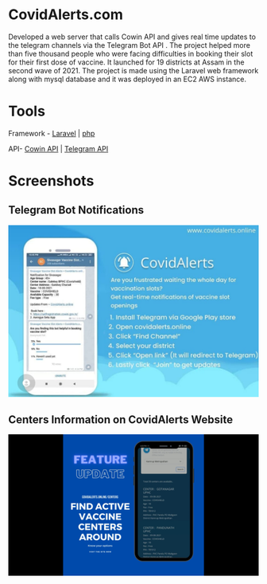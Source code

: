 # CovidAlerts.com

Developed a web server that calls Cowin API and gives real time updates to the telegram channels via the Telegram Bot API . The project helped more than five thousand people who were facing difficulties in booking their slot for their first dose of vaccine. It launched for 19 districts at Assam in the second wave of 2021. The project is made using the Laravel web framework along with mysql database and it was deployed in an EC2 AWS instance.

# Tools

Framework - [Laravel](https://www.laravel.com) | [php](www.php.net)

API- [Cowin API](https://apisetu.gov.in/api/cowin/cowin-public-v2) | [Telegram API](https://core.telegram.org/bots)
 
# Screenshots
 

## Telegram Bot Notifications

![Telegram Bot Notifications](https://raw.githubusercontent.com/dhrubanka/covidalerts/master/screenhot1.jpeg)
 
 ## Centers Information on CovidAlerts Website
![Centers Information on CovidAlerts Website](https://raw.githubusercontent.com/dhrubanka/covidalerts/master/screenshot2.png)

